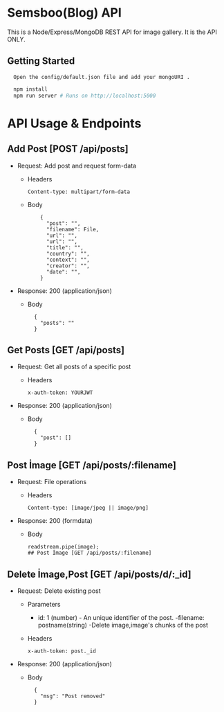 # Semsboo(Blog) API

This is a Node/Express/MongoDB REST API for image gallery. It is the API ONLY. 

## Getting Started

```
  Open the config/default.json file and add your mongoURI .
```

```bash
  npm install
  npm run server # Runs on http://localhost:5000
```

# API Usage & Endpoints

## Add Post  [POST /api/posts]

- Request: Add post and request form-data 

  - Headers

        Content-type: multipart/form-data

  - Body

            {
              "post": "",
              "filename": File,
              "url": "",
              "url": "",
              "title": "",
              "country": "",
              "context": "",
              "creator": "",
              "date": "",
            }

- Response: 200 (application/json)

  - Body

          {
            "posts": ""
          }



## Get Posts [GET /api/posts]

- Request: Get all posts of a specific post

  - Headers

        x-auth-token: YOURJWT

* Response: 200 (application/json)

  - Body

          {
            "post": []
          }


## Post İmage [GET /api/posts/:filename]

- Request: File operations

  - Headers

        Content-type: [image/jpeg || image/png]

* Response: 200 (formdata)

  - Body

        readstream.pipe(image);
        ## Post İmage [GET /api/posts/:filename]
        
        
        
## Delete İmage,Post [GET /api/posts/d/:_id]
- Request: Delete existing post

  - Parameters

    - id: 1 (number) - An unique identifier of the post.
    -filename: postname(string) -Delete image,image's chunks of the post 

  - Headers

        x-auth-token: post._id

* Response: 200 (application/json)

  - Body

          {
            "msg": "Post removed"
          }
